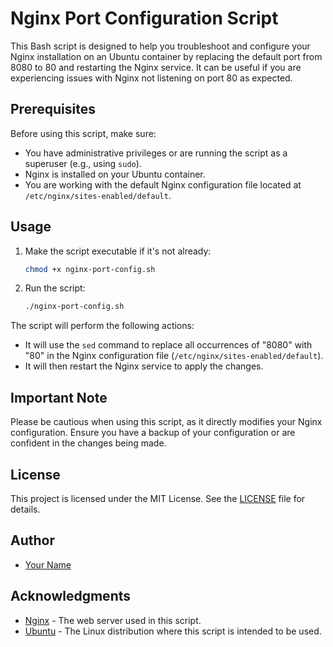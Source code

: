 # Nginx Port Configuration Script

This Bash script is designed to help you troubleshoot and configure your Nginx installation on an Ubuntu container by replacing the default port from 8080 to 80 and restarting the Nginx service. It can be useful if you are experiencing issues with Nginx not listening on port 80 as expected.

## Prerequisites

Before using this script, make sure:

- You have administrative privileges or are running the script as a superuser (e.g., using `sudo`).
- Nginx is installed on your Ubuntu container.
- You are working with the default Nginx configuration file located at `/etc/nginx/sites-enabled/default`.

## Usage

1. Make the script executable if it's not already:

   ```bash
   chmod +x nginx-port-config.sh
   ```

2. Run the script:

   ```bash
   ./nginx-port-config.sh
   ```

The script will perform the following actions:

- It will use the `sed` command to replace all occurrences of "8080" with "80" in the Nginx configuration file (`/etc/nginx/sites-enabled/default`).
- It will then restart the Nginx service to apply the changes.

## Important Note

Please be cautious when using this script, as it directly modifies your Nginx configuration. Ensure you have a backup of your configuration or are confident in the changes being made.

## License

This project is licensed under the MIT License. See the [LICENSE](LICENSE) file for details.

## Author

- [Your Name](https://github.com/yourusername)

## Acknowledgments

- [Nginx](https://nginx.org) - The web server used in this script.
- [Ubuntu](https://ubuntu.com) - The Linux distribution where this script is intended to be used.
